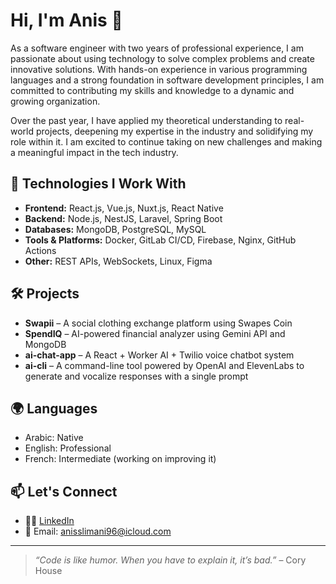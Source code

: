 # Hi, I'm Anis 👋

As a software engineer with two years of professional experience, I am passionate about using technology to solve complex problems and create innovative solutions. With hands-on experience in various programming languages and a strong foundation in software development principles, I am committed to contributing my skills and knowledge to a dynamic and growing organization.

Over the past year, I have applied my theoretical understanding to real-world projects, deepening my expertise in the industry and solidifying my role within it. I am excited to continue taking on new challenges and making a meaningful impact in the tech industry.

## 🚀 Technologies I Work With

- **Frontend:** React.js, Vue.js, Nuxt.js, React Native  
- **Backend:** Node.js, NestJS, Laravel, Spring Boot  
- **Databases:** MongoDB, PostgreSQL, MySQL  
- **Tools & Platforms:** Docker, GitLab CI/CD, Firebase, Nginx, GitHub Actions  
- **Other:** REST APIs, WebSockets, Linux, Figma

## 🛠 Projects

- **Swapii** – A social clothing exchange platform using Swapes Coin  
- **SpendIQ** – AI-powered financial analyzer using Gemini API and MongoDB  
- **ai-chat-app** – A React + Worker AI + Twilio voice chatbot system  
- **ai-cli** – A command-line tool powered by OpenAI and ElevenLabs to generate and vocalize responses with a single prompt

## 🌍 Languages

- Arabic: Native  
- English: Professional  
- French: Intermediate (working on improving it)

## 📫 Let's Connect

- 🧑‍💼 [LinkedIn](https://www.linkedin.com/in/anis-slimeni/)  
- 📧 Email: anisslimani96@icloud.com

---

> *“Code is like humor. When you have to explain it, it’s bad.”* – Cory House
